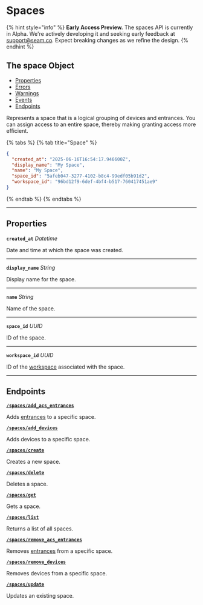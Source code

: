 # Spaces
{% hint style="info" %}
**Early Access Preview.** The spaces API is currently in Alpha. We're actively developing it and seeking early feedback at [support@seam.co](mailto:support@seam.co). Expect breaking changes as we refine the design.
{% endhint %}

## The space Object

- [Properties](./#properties)
- [Errors](./#errors)
- [Warnings](./#warnings)
- [Events](./#events)
- [Endpoints](./#endpoints)


Represents a space that is a logical grouping of devices and entrances. You can assign access to an entire space, thereby making granting access more efficient.

{% tabs %}
{% tab title="Space" %}


```json
{
  "created_at": "2025-06-16T16:54:17.946600Z",
  "display_name": "My Space",
  "name": "My Space",
  "space_id": "5afeb047-3277-4102-b8c4-99edf05b91d2",
  "workspace_id": "96bd12f9-6def-4bf4-b517-760417451ae9"
}
```
{% endtab %}
{% endtabs %}

---
## Properties

**`created_at`** *Datetime*

Date and time at which the space was created.




---

**`display_name`** *String*

Display name for the space.




---

**`name`** *String*

Name of the space.




---

**`space_id`** *UUID*

ID of the space.




---

**`workspace_id`** *UUID*

ID of the [workspace](../../core-concepts/workspaces/README.md) associated with the space.




---

## Endpoints


[**`/spaces/add_acs_entrances`**](./add_acs_entrances.md)

Adds [entrances](../../capability-guides/access-systems/retrieving-entrance-details.md) to a specific space.


[**`/spaces/add_devices`**](./add_devices.md)

Adds devices to a specific space.


[**`/spaces/create`**](./create.md)

Creates a new space.


[**`/spaces/delete`**](./delete.md)

Deletes a space.


[**`/spaces/get`**](./get.md)

Gets a space.


[**`/spaces/list`**](./list.md)

Returns a list of all spaces.


[**`/spaces/remove_acs_entrances`**](./remove_acs_entrances.md)

Removes [entrances](../../capability-guides/access-systems/retrieving-entrance-details.md) from a specific space.


[**`/spaces/remove_devices`**](./remove_devices.md)

Removes devices from a specific space.


[**`/spaces/update`**](./update.md)

Updates an existing space.


